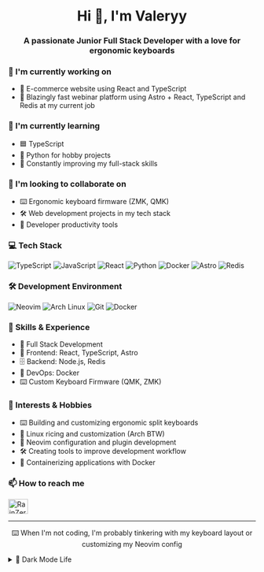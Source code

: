 <h1 align="center">Hi 👋, I'm Valeryy</h1>
<h3 align="center">A passionate Junior Full Stack Developer with a love for ergonomic keyboards</h3>

### 🔭 I'm currently working on
- 🛒 E-commerce website using React and TypeScript
- 🎥 Blazingly fast webinar platform using Astro + React, TypeScript and Redis at my current job

### 🌱 I'm currently learning
- 🟦 TypeScript
- 🐍 Python for hobby projects
- 🚀 Constantly improving my full-stack skills

### 👯 I'm looking to collaborate on
- ⌨️ Ergonomic keyboard firmware (ZMK, QMK)
- 🛠️ Web development projects in my tech stack
- 🔧 Developer productivity tools

### 💻 Tech Stack
![TypeScript](https://img.shields.io/badge/-TypeScript-3178C6?style=flat-square&logo=typescript&logoColor=white)
![JavaScript](https://img.shields.io/badge/-JavaScript-F7DF1E?style=flat-square&logo=javascript&logoColor=black)
![React](https://img.shields.io/badge/-React-61DAFB?style=flat-square&logo=react&logoColor=black)
![Python](https://img.shields.io/badge/-Python-3776AB?style=flat-square&logo=python&logoColor=white)
![Docker](https://img.shields.io/badge/-Docker-2496ED?style=flat-square&logo=docker&logoColor=white)
![Astro](https://img.shields.io/badge/-Astro-FF5D01?style=flat-square&logo=astro&logoColor=white)
![Redis](https://img.shields.io/badge/-Redis-DC382D?style=flat-square&logo=redis&logoColor=white)

### 🛠️ Development Environment
![Neovim](https://img.shields.io/badge/-Neovim-57A143?style=flat-square&logo=neovim&logoColor=white)
![Arch Linux](https://img.shields.io/badge/-Arch_Linux-1793D1?style=flat-square&logo=arch-linux&logoColor=white)
![Git](https://img.shields.io/badge/-Git-F05032?style=flat-square&logo=git&logoColor=white)
![Docker](https://img.shields.io/badge/-Docker-2496ED?style=flat-square&logo=docker&logoColor=white)

### 💼 Skills & Experience
- 🔄 Full Stack Development
- 🎨 Frontend: React, TypeScript, Astro
- 🗄️ Backend: Node.js, Redis
- 🐳 DevOps: Docker
- ⌨️ Custom Keyboard Firmware (QMK, ZMK)

### 🎯 Interests & Hobbies
- ⌨️ Building and customizing ergonomic split keyboards
- 🐧 Linux ricing and customization (Arch BTW)
- 📝 Neovim configuration and plugin development
- 🛠️ Creating tools to improve development workflow
- 🐳 Containerizing applications with Docker

### 📫 How to reach me
<p align="left">
<a href="https://github.com/RainZerg" target="blank"><img align="center" src="https://raw.githubusercontent.com/rahuldkjain/github-profile-readme-generator/master/src/images/icons/Social/github.svg" alt="RainZerg" height="30" width="40" /></a>
</p>

---

<p align="center">⌨️ When I'm not coding, I'm probably tinkering with my keyboard layout or customizing my Neovim config</p>

<details>
<summary>🌚 Dark Mode Life</summary>
<div align="center">
  
```javascript
const life = {
  coffee: null,
  mood: null,
  code: null
};

// I only function in dark mode
if (theme === 'dark') {
  life.coffee = '☕';
  life.mood = '😊';
  life.code = '👨‍💻';
} else {
  life.coffee = '🥱';
  life.mood = '😫';
  life.code = '🐛';
}
```

```bash
$ sudo pacman -S happiness
[sudo] password for RainZerg:
resolving dependencies...
looking for conflicting packages...

Packages (1) happiness-1.0.0

Total Installed Size:  42.0 MiB
:: Proceed with installation? [Y/n] y
(100/100%) Installing happiness...
```
</div>
</details>

<!-- Last updated: 2025-02-24 17:59:54 UTC -->
